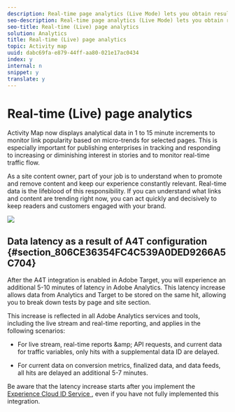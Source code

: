 ```yaml
---
description: Real-time page analytics (Live Mode) lets you obtain results with minute granularity in real time.
seo-description: Real-time page analytics (Live Mode) lets you obtain results with minute granularity in real time.
seo-title: Real-time (Live) page analytics
solution: Analytics
title: Real-time (Live) page analytics
topic: Activity map
uuid: dabc69fa-e879-44ff-aa80-021e17ac0434
index: y
internal: n
snippet: y
translate: y
---
```


# Real-time (Live) page analytics

Activity Map now displays analytical data in 1 to 15 minute increments to monitor link popularity based on micro-trends for selected pages. This is especially important for publishing enterprises in tracking and responding to increasing or diminishing interest in stories and to monitor real-time traffic flow. 

As a site content owner, part of your job is to understand when to promote and remove content and keep our experience constantly relevant. Real-time data is the lifeblood of this responsibility. If you can understand what links and content are trending right now, you can act quickly and decisively to keep readers and customers engaged with your brand. 

![](images/live_mode.png) 

<!-- Describe what you can do with the feature: - what is the data shown? why do I see trend lines everywhere? how do I choose a period in the trend? what do the overlays represent in live mode? how do you compute the gainers and losers overlays? what is the auto update mode? -->

## Data latency as a result of A4T configuration {#section_806CE36354FC4C539A0DED9266A5C704}

After the A4T integration is enabled in Adobe Target, you will experience an additional 5-10 minutes of latency in Adobe Analytics. This latency increase allows data from Analytics and Target to be stored on the same hit, allowing you to break down tests by page and site section. 

This increase is reflected in all Adobe Analytics services and tools, including the live stream and real-time reporting, and applies in the following scenarios: 


* For live stream, real-time reports &amp;amp; API requests, and current data for traffic variables, only hits with a supplemental data ID are delayed. 

* For current data on conversion metrics, finalized data, and data feeds, all hits are delayed an additional 5-7 minutes. 



Be aware that the latency increase starts after you implement the [ Experience Cloud ID Service ](https://marketing.adobe.com/resources/help/en_US/mcvid/), even if you have not fully implemented this integration. 

